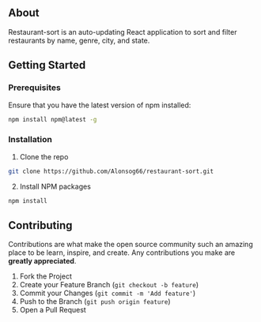 ## About
Restaurant-sort is an auto-updating React application to sort and filter restaurants by name, genre, city, and state.

## Getting Started

### Prerequisites

Ensure that you have the latest version of npm installed:

```sh
npm install npm@latest -g
```

### Installation

1. Clone the repo

```sh
git clone https://github.com/Alonsog66/restaurant-sort.git
```

2. Install NPM packages

```sh
npm install
```

## Contributing

Contributions are what make the open source community such an amazing place to be learn, inspire, and create. Any contributions you make are **greatly appreciated**.

1. Fork the Project
2. Create your Feature Branch (`git checkout -b feature`)
3. Commit your Changes (`git commit -m 'Add feature'`)
4. Push to the Branch (`git push origin feature`)
5. Open a Pull Request
